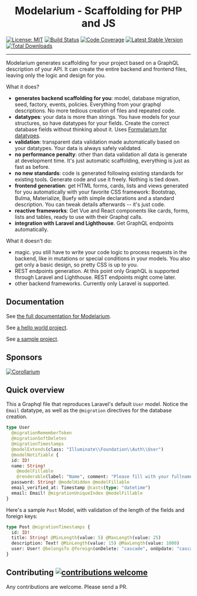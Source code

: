 <h1 align="center">Modelarium - Scaffolding for PHP and JS</h1>

[![License: MIT](https://img.shields.io/badge/License-MIT-yellow.svg)](https://opensource.org/licenses/MIT)
[![Build Status](https://travis-ci.com/Corollarium/modelarium.svg?branch=master)](https://travis-ci.com/Corollarium/modelarium)
[![Code Coverage](https://scrutinizer-ci.com/g/Corollarium/modelarium/badges/coverage.png?b=master)](https://scrutinizer-ci.com/g/Corollarium/modelarium/?branch=master)
[![Latest Stable Version](https://img.shields.io/packagist/v/corollarium/modelarium.svg?style=flat-square)](https://packagist.org/packages/corollarium/modelarium)
[![Total Downloads](https://img.shields.io/packagist/dt/corollarium/modelarium.svg?style=flat-square)](https://packagist.org/packages/corollarium/modelarium)

---

Modelarium generates scaffolding for your project based on a GraphQL description of your API. It can create the entire backend and frontend files, leaving only the logic and design for you.

What it does?

- **generates backend scaffolding for you**: model, database migration, seed, factory, events, policies. Everything from your graphql descriptions. No more tedious creation of files and repeated code.
- **datatypes**: your data is more than strings. You have models for your structures, so have datatypes for your fields. Create the correct database fields without thinking about it. Uses [Formularium for datatypes](https://corollarium.github.io/Formularium/).
- **validation**: transparent data validation made automatically based on your datatypes. Your data is always safely validated.
- **no performance penalty**: other than data validation all data is generate at development time. It's just automatic scaffolding, everything is just as fast as before.
- **no new standards**: code is generated following existing standards for existing tools. Generate code and use it freely. Nothing is tied down.
- **frontend generation**: get HTML forms, cards, lists and views generated for you automatically with your favorite CSS framework: Bootstrap, Bulma, Materialize, Buefy with simple declarations and a standard description. You can tweak details afterwards -- it's just code.
- **reactive frameworks**: Get Vue and React components like cards, forms, lists and tables, ready to use with their Graphql calls.
- **integration with Laravel and Lighthouse**. Get GraphQL endpoints automatically.

What it doesn't do:

- magic. you still have to write your code logic to process requests in the backend, like in mutations or special conditions in your models. You also get only a basic design, so pretty CSS is up to you.
- REST endpoints generation. At this point only GraphQL is supported through Laravel and Lighthouse. REST endpoints might come later.
- other backend frameworks. Currently only Laravel is supported.

## Documentation

See [the full documentation for Modelarium](https://corollarium.github.io/modelarium/).

See [a hello world project](https://github.com/Corollarium/modelarium-helloworld).

See [a sample project](https://github.com/Corollarium/modelarium-example).

## Sponsors

[![Corollarium](https://corollarium.github.com/modelarium/logo-horizontal-400px.png)](https://corollarium.com)

## Quick overview

This a Graphql file that reproduces Laravel's default `User` model. Notice the `Email` datatype, as well as the `@migration` directives for the database creation.

```graphql
type User
  @migrationRememberToken
  @migrationSoftDeletes
  @migrationTimestamps
  @modelExtends(class: "Illuminate\\Foundation\\Auth\\User")
  @modelNotifiable {
  id: ID!
  name: String!
    @modelFillable
    @renderable(label: "Name", comment: "Please fill with your fullname")
  password: String! @modelHidden @modelFillable
  email_verified_at: Timestamp @casts(type: "datetime")
  email: Email! @migrationUniqueIndex @modelFillable
}
```

Here's a sample `Post` Model, with validation of the length of the fields and foreign keys:

```graphql
type Post @migrationTimestamps {
  id: ID!
  title: String! @MinLength(value: 5) @MaxLength(value: 25)
  description: Text! @MinLength(value: 15) @MaxLength(value: 1000)
  user: User! @belongsTo @foreign(onDelete: "cascade", onUpdate: "cascade")
}
```

## Contributing [![contributions welcome](https://img.shields.io/badge/contributions-welcome-brightgreen.svg?style=flat)](https://github.com/Corollarium/modelarium/issues)

Any contributions are welcome. Please send a PR.

